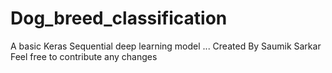 # Dog_breed_classification
A basic Keras Sequential deep learning model ... 
Created By Saumik Sarkar
Feel free to contribute any changes
